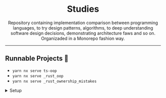 <h1 align="center">
  Studies 
</h1>

<p align="center">
  Repository containing implementation comparison between programming languages, to try design patterns, algorithms, to deep understanding software design decisions, demonstrating architecture faws and so on. Organizaded in a Monorepo fashion way.  
</p>

---

## Runnable Projects 📜

- `yarn nx serve ts-oop`
- `yarn nx serve _rust_oop`
- `yarn nx serve _rust_ownership_mistakes`

<details>
<summary>Setup</summary>

## Monorepo

- npx create-nx-workspace@latest studies --preset=ts
- sets `"packageManager": "yarn@3.6.1"` in package.json and adds a .yarn with it specific release
- run `yarn`
- mkdir apps && mkdir libs

## Generate code for NodeJS runtime

Plugins needed: `yarn add @nx/node -D`

### Apps

- `yarn nx g @nx/node:application ts/oop`

### Libs

- `yarn nx g @nx/js:lib ts/http --bundler=swc`

## Generate code for rust

Plugins needed: `yarn add @monodon/rust -D`

### Apps

- `yarn nx g @monodon/rust:binary oop --directory=/rust`

### Libs

- `yarn nx g @monodon/rust:library cats --directory=/rust`
## Remove grouped folder structure

> Tip: It doesn't matter if it's in apps or libs, you can find the project name in the `project.json` files.

- `yarn nx g rm ts-oop-e2e` which were in `/apps/ts/oop-e2e`. Same for projects inside /libs.

</details>

